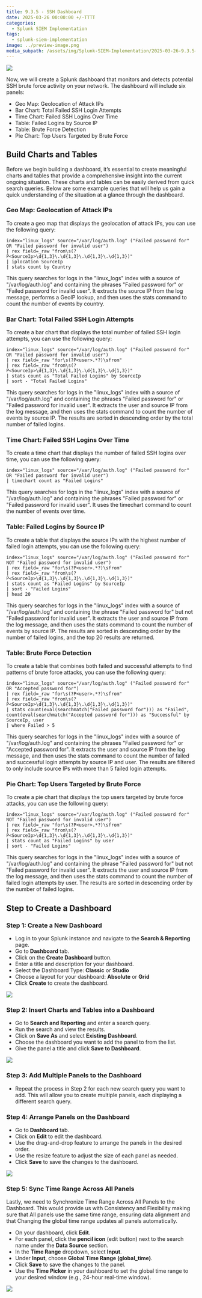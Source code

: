 ```yaml
---
title: 9.3.5 - SSH Dashboard
date: 2025-03-26 00:00:00 +/-TTTT
categories:
  - Splunk SIEM Implementation
tags:
  - splunk-siem-implementation
image: ../preview-image.png
media_subpath: /assets/img/Splunk-SIEM-Implementation/2025-03-26-9.3.5---SSH-Dashboard/
---
```


![](2025-03-26-9.3.5---SSH-Dashboard-1.png)

Now, we will create a Splunk dashboard that monitors and detects potential SSH brute force activity on your network. The dashboard will include six panels:  
  
- Geo Map: Geolocation of Attack IPs
- Bar Chart: Total Failed SSH Login Attempts  
- Time Chart: Failed SSH Logins Over Time  
- Table: Failed Logins by Source IP  
- Table: Brute Force Detection  
- Pie Chart: Top Users Targeted by Brute Force  
  
## Build Charts and Tables 
  
Before we begin building a dashboard, it’s essential to create meaningful charts and tables that provide a comprehensive insight into the current ongoing situation. These charts and tables can be easily derived from quick search queries. Below are some example queries that will help us gain a quick understanding of the situation at a glance through the dashboard.  
  
### Geo Map: Geolocation of Attack IPs
  
To create a geo map that displays the geolocation of attack IPs, you can use the following query:  
  
```
index="linux_logs" source="/var/log/auth.log" ("Failed password for" OR "Failed password for invalid user")
| rex field=_raw "from\s(?P<SourceIp>\d{1,3}\.\d{1,3}\.\d{1,3}\.\d{1,3})"
| iplocation SourceIp
| stats count by Country
```

This query searches for logs in the "linux_logs" index with a source of "/var/log/auth.log" and containing the phrases "Failed password for" or "Failed password for invalid user". It extracts the source IP from the log message, performs a GeoIP lookup, and then uses the stats command to count the number of events by country.  
  
### Bar Chart: Total Failed SSH Login Attempts
  
To create a bar chart that displays the total number of failed SSH login attempts, you can use the following query:  
  
```
index="linux_logs" source="/var/log/auth.log" ("Failed password for" OR "Failed password for invalid user") 
| rex field=_raw "for\s(?P<user>.*?)\sfrom"
| rex field=_raw "from\s(?P<SourceIp>\d{1,3}\.\d{1,3}\.\d{1,3}\.\d{1,3})"
| stats count as "Total Failed Logins" by SourceIp
| sort - "Total Failed Logins"
```
  
This query searches for logs in the "linux_logs" index with a source of "/var/log/auth.log" and containing the phrases "Failed password for" or "Failed password for invalid user". It extracts the user and source IP from the log message, and then uses the stats command to count the number of events by source IP. The results are sorted in descending order by the total number of failed logins.  
  
### Time Chart: Failed SSH Logins Over Time
  
To create a time chart that displays the number of failed SSH logins over time, you can use the following query:  
  
```
index="linux_logs" source="/var/log/auth.log" ("Failed password for" OR "Failed password for invalid user") 
| timechart count as "Failed Logins"
```

This query searches for logs in the "linux_logs" index with a source of "/var/log/auth.log" and containing the phrases "Failed password for" or "Failed password for invalid user". It uses the timechart command to count the number of events over time.  
  
### Table: Failed Logins by Source IP
  
To create a table that displays the source IPs with the highest number of failed login attempts, you can use the following query:  
  
```
index="linux_logs" source="/var/log/auth.log" ("Failed password for" NOT "Failed password for invalid user") 
| rex field=_raw "for\s(?P<user>.*?)\sfrom"
| rex field=_raw "from\s(?P<SourceIp>\d{1,3}\.\d{1,3}\.\d{1,3}\.\d{1,3})"
| stats count as "Failed Logins" by SourceIp
| sort - "Failed Logins"
| head 20
```

This query searches for logs in the "linux_logs" index with a source of "/var/log/auth.log" and containing the phrase "Failed password for" but not "Failed password for invalid user". It extracts the user and source IP from the log message, and then uses the stats command to count the number of events by source IP. The results are sorted in descending order by the number of failed logins, and the top 20 results are returned.  
  
### Table: Brute Force Detection
  
To create a table that combines both failed and successful attempts to find patterns of brute force attacks, you can use the following query:  
  
```
index="linux_logs" source="/var/log/auth.log" ("Failed password for" OR "Accepted password for") 
| rex field=_raw "for\s(?P<user>.*?)\sfrom"
| rex field=_raw "from\s(?P<SourceIp>\d{1,3}\.\d{1,3}\.\d{1,3}\.\d{1,3})"
| stats count(eval(searchmatch("Failed password for"))) as "Failed", count(eval(searchmatch("Accepted password for"))) as "Successful" by SourceIp, user
| where Failed > 5
```

This query searches for logs in the "linux_logs" index with a source of "/var/log/auth.log" and containing the phrases "Failed password for" or "Accepted password for". It extracts the user and source IP from the log message, and then uses the stats command to count the number of failed and successful login attempts by source IP and user. The results are filtered to only include source IPs with more than 5 failed login attempts.  
  
### Pie Chart: Top Users Targeted by Brute Force
  
To create a pie chart that displays the top users targeted by brute force attacks, you can use the following query:  
  
```
index="linux_logs" source="/var/log/auth.log" ("Failed password for" NOT "Failed password for invalid user") 
| rex field=_raw "for\s(?P<user>.*?)\sfrom"
| rex field=_raw "from\s(?P<SourceIp>\d{1,3}\.\d{1,3}\.\d{1,3}\.\d{1,3})"
| stats count as "Failed Logins" by user
| sort - "Failed Logins"
```

This query searches for logs in the "linux_logs" index with a source of "/var/log/auth.log" and containing the phrase "Failed password for" but not "Failed password for invalid user". It extracts the user and source IP from the log message, and then uses the stats command to count the number of failed login attempts by user. The results are sorted in descending order by the number of failed logins.  
  
## Step to Create a Dashboard
  
### Step 1: Create a New Dashboard  
  
- Log in to your Splunk instance and navigate to the **Search & Reporting** page.  
- Go to **Dashboard** tab.  
- Click on the **Create Dashboard** button.  
- Enter a title and description for your dashboard.  
- Select the Dashboard Type: **Classic** or **Studio**  
- Choose a layout for your dashboard: **Absolute** or **Grid**  
- Click **Create** to create the dashboard.  

![](2025-03-26-9.3.5---SSH-Dashboard-2.png)

### Step 2: Insert Charts and Tables into a Dashboard
  
- Go to **Search and Reporting** and enter a search query.  
- Run the search and view the results.  
- Click on **Save As** and select **Existing Dashboard**.  
- Choose the dashboard you want to add the panel to from the list.  
- Give the panel a title and click **Save to Dashboard**.  

![](2025-03-26-9.3.5---SSH-Dashboard-3.png)

### Step 3: Add Multiple Panels to the Dashboard
  
- Repeat the process in Step 2 for each new search query you want to add. This will allow you to create multiple panels, each displaying a different search query.  
  
### Step 4: Arrange Panels on the Dashboard
  
- Go to **Dashboard** tab.  
- Click on **Edit** to edit the dashboard.  
- Use the drag-and-drop feature to arrange the panels in the desired order.  
- Use the resize feature to adjust the size of each panel as needed.  
- Click **Save** to save the changes to the dashboard.  

![](2025-03-26-9.3.5---SSH-Dashboard-4.png)

### Step 5: Sync Time Range Across All Panels
  
Lastly, we need to Synchronize Time Range Across All Panels to the Dashboard. This would provide us with Consistency and Flexibility making sure that All panels use the same time range, ensuring data alignment and that Changing the global time range updates all panels automatically.  
  
- On your dashboard, click **Edit**.  
- For each panel, click the **pencil icon** (edit button) next to the search name under the **Data Source** section.  
- In the **Time Range** dropdown, select **Input**.  
- Under **Input**, choose **Global Time Range (global_time)**.  
- Click **Save** to save the changes to the panel.  
- Use the **Time Picker** in your dashboard to set the global time range to your desired window (e.g., 24-hour real-time window).

![](2025-03-26-9.3.5---SSH-Dashboard-5.png)


